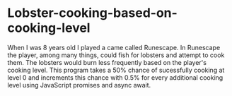 # Lobster-cooking-based-on-cooking-level
When I was 8 years old I played a came called Runescape. In Runescape the player, among many things, could fish for lobsters and attempt to cook them. The lobsters would burn less frequently based on the player's cooking level. This program takes a 50% chance of sucessfully cooking at level 0 and increments this chance with 0.5% for every additional cooking level using JavaScript promises and async await.
